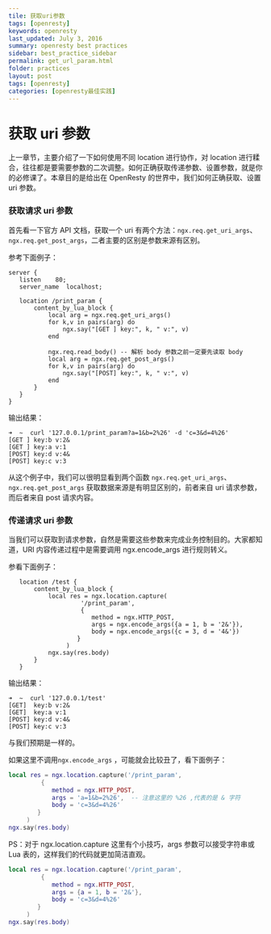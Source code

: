 ```yaml
---
tile: 获取uri参数
tags: [openresty]
keywords: openresty
last_updated: July 3, 2016
summary: openresty best practices
sidebar: best_practice_sidebar
permalink: get_url_param.html
folder: practices
layout: post
tags: [openresty]
categories: [openresty最佳实践]
---
```

# 获取 uri 参数

上一章节，主要介绍了一下如何使用不同 location 进行协作，对 location 进行糅合，往往都是要需要参数的二次调整。如何正确获取传递参数、设置参数，就是你的必修课了。本章目的是给出在 OpenResty 的世界中，我们如何正确获取、设置 uri 参数。

### 获取请求 uri 参数

首先看一下官方 API 文档，获取一个 uri 有两个方法：`ngx.req.get_uri_args`、`ngx.req.get_post_args`，二者主要的区别是参数来源有区别。

参考下面例子：

```nginx
server {
   listen    80;
   server_name  localhost;

   location /print_param {
       content_by_lua_block {
           local arg = ngx.req.get_uri_args()
           for k,v in pairs(arg) do
               ngx.say("[GET ] key:", k, " v:", v)
           end

           ngx.req.read_body() -- 解析 body 参数之前一定要先读取 body
           local arg = ngx.req.get_post_args()
           for k,v in pairs(arg) do
               ngx.say("[POST] key:", k, " v:", v)
           end
       }
   }
}
```

输出结果：

```shell
➜  ~  curl '127.0.0.1/print_param?a=1&b=2%26' -d 'c=3&d=4%26'
[GET ] key:b v:2&
[GET ] key:a v:1
[POST] key:d v:4&
[POST] key:c v:3
```

从这个例子中，我们可以很明显看到两个函数 `ngx.req.get_uri_args`、`ngx.req.get_post_args` 获取数据来源是有明显区别的，前者来自 uri 请求参数，而后者来自 post 请求内容。

### 传递请求 uri 参数

当我们可以获取到请求参数，自然是需要这些参数来完成业务控制目的。大家都知道，URI 内容传递过程中是需要调用 ngx.encode_args 进行规则转义。

参看下面例子：

```nignx
   location /test {
       content_by_lua_block {
           local res = ngx.location.capture(
                    '/print_param',
                    {
                       method = ngx.HTTP_POST,
                       args = ngx.encode_args({a = 1, b = '2&'}),
                       body = ngx.encode_args({c = 3, d = '4&'})
                   }
                )
           ngx.say(res.body)
       }
   }
```

输出结果：

```shell
➜  ~  curl '127.0.0.1/test'
[GET]  key:b v:2&
[GET]  key:a v:1
[POST] key:d v:4&
[POST] key:c v:3
```

与我们预期是一样的。

如果这里不调用`ngx.encode_args` ，可能就会比较丑了，看下面例子：

```lua
local res = ngx.location.capture('/print_param',
         {
            method = ngx.HTTP_POST,
            args = 'a=1&b=2%26',  -- 注意这里的 %26 ,代表的是 & 字符
            body = 'c=3&d=4%26'
        }
     )
ngx.say(res.body)
```

PS：对于 ngx.location.capture 这里有个小技巧，args 参数可以接受字符串或Lua 表的，这样我们的代码就更加简洁直观。

```lua
local res = ngx.location.capture('/print_param',
         {
            method = ngx.HTTP_POST,
            args = {a = 1, b = '2&'},
            body = 'c=3&d=4%26'
        }
     )
ngx.say(res.body)
```


